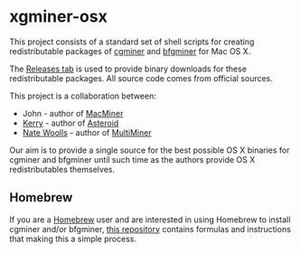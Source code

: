 xgminer-osx
===========

This project consists of a standard set of shell scripts for creating redistributable packages of [cgminer][6] and [bfgminer][7] for Mac OS X.

The [Releases tab][8] is used to provide binary downloads for these redistributable packages. All source code comes from official sources.

This project is a collaboration between:

* John - author of [MacMiner][5]
* [Kerry][3] - author of [Asteroid][4]
* [Nate Woolls][1] - author of [MultiMiner][2]

Our aim is to provide a single source for the best possible OS X binaries for cgminer and bfgminer until such time as the authors provide OS X redistributables themselves.

Homebrew
--------

If you are a [Homebrew][10] user and are interested in using Homebrew to install cgminer and/or bfgminer, [this repository][9] contains formulas and instructions that making this a simple process.

[1]: http://www.nwoolls.com/
[2]: https://github.com/nwoolls/MultiMiner
[3]: http://www.spaceman.ca/blog/
[4]: http://www.asteroidapp.com/
[5]: http://fabulouspanda.co.uk/macminer/
[6]: https://github.com/ckolivas/cgminer
[7]: https://github.com/luke-jr/bfgminer
[8]: https://github.com/nwoolls/xgminer-osx/releases
[9]: https://github.com/nwoolls/homebrew-cryptocoin
[10]: http://brew.sh/
